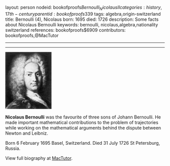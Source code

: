layout: person
nodeid: bookofproofs$Bernoulli_NicolausII
categories: history,17th-century
parentid: bookofproofs$339
tags: algebra,origin-switzerland
title: Bernoulli (4), Nicolaus
born: 1695
died: 1726
description: Some facts about Nicolaus Bernoulli
keywords: bernoulli, nicolaus,algebra,nationality switzerland
references: bookofproofs$6909
contributors: bookofproofs,@MacTutor

---


---

![Bernoulli_Nicolaus(II).jpg](https://github.com/bookofproofs/bookofproofs.github.io/blob/main/_sources/_assets/images/portraits/Bernoulli_Nicolaus(II).jpg?raw=true)

**Nicolaus Bernoulli** was the favourite of three sons of Johann Bernoulli. He made important mathematical contributions to the problem of trajectories while working on the mathematical arguments behind the dispute between Newton and Leibniz.

Born 6 February 1695 Basel, Switzerland. Died 31 July 1726 St Petersburg, Russia.


View full biography at [MacTutor](https://mathshistory.st-andrews.ac.uk/Biographies/Bernoulli_Nicolaus(II)/).